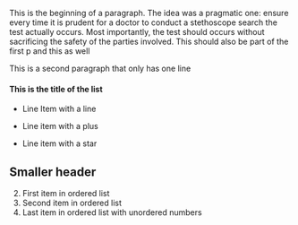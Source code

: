 This is the beginning of a paragraph. The idea was a pragmatic one: ensure every time it is prudent for a doctor to conduct a stethoscope search the test actually occurs. Most importantly, the test should occurs without sacrificing the safety of the parties involved. 
This should also be part of the first p and this as well

This is a second paragraph that only has one line

#### This is the title of the list
- Line Item with a line
+ Line item with a plus
* Line item with a star

## Smaller header
2. First item in ordered list
3. Second item in ordered list
1. Last item in ordered list with unordered numbers
  
  
  
  
  
  
  
  
  
  
  
  